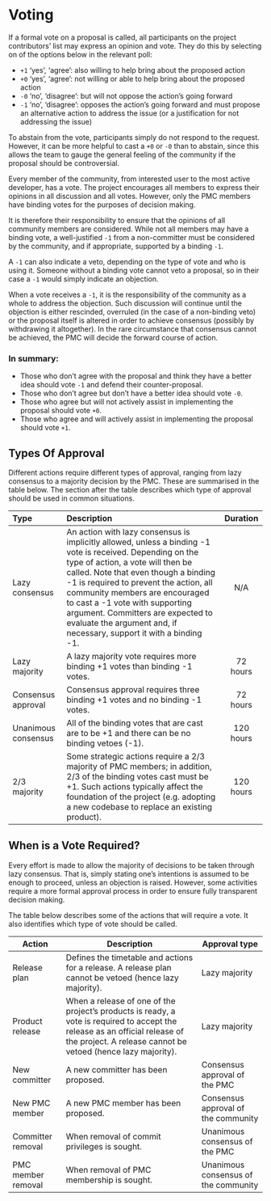 # Voting

If a formal vote on a proposal is called, all participants on the project contributors’ list may express an opinion and vote. They do this by selecting on of the options below in the relevant poll:

- `+1` ‘yes’, ‘agree’: also willing to help bring about the proposed action
- `+0` ‘yes’, ‘agree’: not willing or able to help bring about the proposed action
- `-0` ‘no’, ‘disagree’: but will not oppose the action’s going forward
- `-1` ‘no’, ‘disagree’: opposes the action’s going forward and must propose an alternative action to address the issue (or a justification for not addressing the issue)

To abstain from the vote, participants simply do not respond to the request. However, it can be more helpful to cast a `+0` or `-0` than to abstain, since this allows the team to gauge the general feeling of the community if the proposal should be controversial.

Every member of the community, from interested user to the most active developer, has a vote. The project encourages all members to express their opinions in all discussion and all votes. However, only the PMC members have binding votes for the purposes of decision making.

It is therefore their responsibility to ensure that the opinions of all community members are considered. While not all members may have a binding vote, a well-justified `-1` from a non-committer must be considered by the community, and if appropriate, supported by a binding `-1`.

A `-1` can also indicate a veto, depending on the type of vote and who is using it. Someone without a binding vote cannot veto a proposal, so in their case a `-1` would simply indicate an objection.

When a vote receives a `-1`, it is the responsibility of the community as a whole to address the objection. Such discussion will continue until the objection is either rescinded, overruled (in the case of a non-binding veto) or the proposal itself is altered in order to achieve consensus (possibly by withdrawing it altogether). In the rare circumstance that consensus cannot be achieved, the PMC will decide the forward course of action.

### In summary:

- Those who don’t agree with the proposal and think they have a better idea should vote `-1` and defend their counter-proposal.
- Those who don’t agree but don’t have a better idea should vote `-0`.
- Those who agree but will not actively assist in implementing the proposal should vote `+0`.
- Those who agree and will actively assist in implementing the proposal should vote `+1`.

## Types Of Approval

Different actions require different types of approval, ranging from lazy consensus to a majority decision by the PMC. These are summarised in the table below. The section after the table describes which type of approval should be used in common situations.

| Type                | Description                                                  |	Duration  |
|:--------------------|:-------------------------------------------------------------|:----------:|
| Lazy consensus      | An action with lazy consensus is implicitly allowed, unless a binding -1 vote is received. Depending on the type of action, a vote will then be called. Note that even though a binding -1 is required to prevent the action, all community members are encouraged to cast a -1 vote with supporting argument. Committers are expected to evaluate the argument and, if necessary, support it with a binding -1. |	N/A
| Lazy majority       |	A lazy majority vote requires more binding +1 votes than binding -1 votes.	| 72 hours
| Consensus approval  |	Consensus approval requires three binding +1 votes and no binding -1 votes. |	72 hours
| Unanimous consensus |	All of the binding votes that are cast are to be +1 and there can be no binding vetoes (-1). |	120 hours
| 2/3 majority        |	Some strategic actions require a 2/3 majority of PMC members; in addition, 2/3 of the binding votes cast must be +1. Such actions typically affect the foundation of the project (e.g. adopting a new codebase to replace an existing product). |	120 hours

## When is a Vote Required?

Every effort is made to allow the majority of decisions to be taken through lazy consensus. That is, simply stating one’s intentions is assumed to be enough to proceed, unless an objection is raised. However, some activities require a more formal approval process in order to ensure fully transparent decision making.

The table below describes some of the actions that will require a vote. It also identifies which type of vote should be called.

| Action             | Description                                   | Approval type |
|--------------------|-----------------------------------------------|---------------|
| Release plan       |	Defines the timetable and actions for a release. A release plan cannot be vetoed (hence lazy majority). |	Lazy majority |
| Product release    |	When a release of one of the project’s products is ready, a vote is required to accept the release as an official release of the project. A release cannot be vetoed (hence lazy majority). |	Lazy majority |
| New committer	     | A new committer has been proposed. | Consensus approval of the PMC |
| New PMC member     |	A new PMC member has been proposed.	| Consensus approval of the community |
| Committer removal  |	When removal of commit privileges is sought. | Unanimous consensus of the PMC |
| PMC member removal |	When removal of PMC membership is sought. |	Unanimous consensus of the community |
